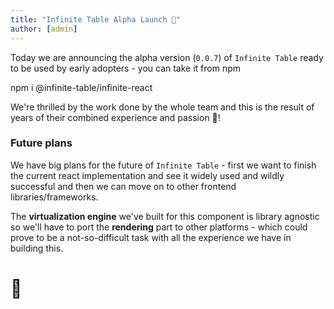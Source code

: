 ```yaml
---
title: "Infinite Table Alpha Launch 🚀"
author: [admin]
---
```


Today we are announcing the alpha version (`0.0.7`) of `Infinite Table` ready to be used by early adopters - you can take it from npm

<TerminalBlock>
npm i @infinite-table/infinite-react
</TerminalBlock>

We're thrilled by the work done by the whole team and this is the result of years of their combined experience and passion 🎉!

### Future plans

We have big plans for the future of `Infinite Table` - first we want to finish the current react implementation and see it widely used and wildly successful and then we can move on to other frontend libraries/frameworks.

The **virtualization engine** we've built for this component is library agnostic so we'll have to port the **rendering** part to other platforms - which could prove to be a not-so-difficult task with all the experience we have in building this.

# 🚀